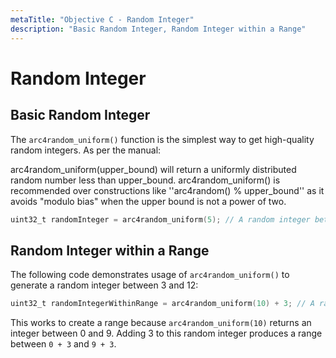 ```yaml
---
metaTitle: "Objective C - Random Integer"
description: "Basic Random Integer, Random Integer within a Range"
---
```


# Random Integer



## Basic Random Integer


The `arc4random_uniform()` function is the simplest way to get high-quality random integers. As per the manual:

> 
arc4random_uniform(upper_bound) will return a uniformly distributed random number less than upper_bound.
arc4random_uniform() is recommended over constructions like ''arc4random() % upper_bound'' as it avoids "modulo bias" when the upper bound is not a power of two.


```objectivec
uint32_t randomInteger = arc4random_uniform(5); // A random integer between 0 and 4

```



## Random Integer within a Range


The following code demonstrates usage of `arc4random_uniform()` to generate a random integer between 3 and 12:

```objectivec
uint32_t randomIntegerWithinRange = arc4random_uniform(10) + 3; // A random integer between 3 and 12

```

This works to create a range because `arc4random_uniform(10)` returns an integer between 0 and 9. Adding 3 to this random integer produces a range between `0 + 3` and `9 + 3`.

